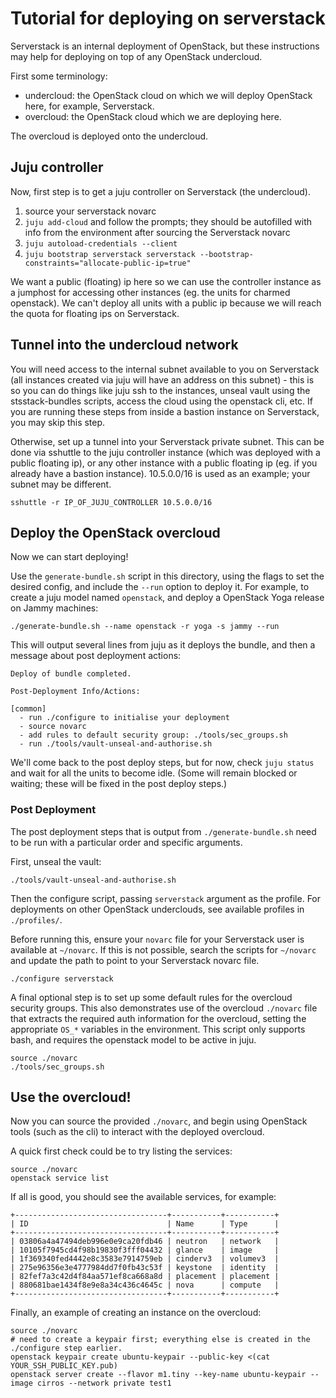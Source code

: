# Tutorial for deploying on serverstack

Serverstack is an internal deployment of OpenStack,
but these instructions may help for deploying on top of any OpenStack undercloud.

First some terminology:

- undercloud: the OpenStack cloud on which we will deploy OpenStack here, for example, Serverstack.
- overcloud: the OpenStack cloud which we are deploying here.

The overcloud is deployed onto the undercloud.

## Juju controller

Now, first step is to get a juju controller on Serverstack (the undercloud).

1. source your serverstack novarc
2. `juju add-cloud` and follow the prompts; they should be autofilled with info from the environment after sourcing the Serverstack novarc
3. `juju autoload-credentials --client`
4. `juju bootstrap serverstack serverstack --bootstrap-constraints="allocate-public-ip=true"`

We want a public (floating) ip here so we can use the controller instance as a jumphost for accessing other instances (eg. the units for charmed openstack).
We can't deploy all units with a public ip because we will reach the quota for floating ips on Serverstack.

## Tunnel into the undercloud network

You will need access to the internal subnet available to you on Serverstack (all instances created via juju will have an address on this subnet) -
this is so you can do things like juju ssh to the instances, unseal vault using the stsstack-bundles scripts, access the cloud using the openstack cli, etc.
If you are running these steps from inside a bastion instance on Serverstack, you may skip this step.

Otherwise, set up a tunnel into your Serverstack private subnet.
This can be done via sshuttle to the juju controller instance (which was deployed with a public floating ip),
or any other instance with a public floating ip (eg. if you already have a bastion instance).
10.5.0.0/16 is used as an example; your subnet may be different.

```
sshuttle -r IP_OF_JUJU_CONTROLLER 10.5.0.0/16
```

## Deploy the OpenStack overcloud

Now we can start deploying!

Use the `generate-bundle.sh` script in this directory,
using the flags to set the desired config,
and include the `--run` option to deploy it.
For example, to create a juju model named `openstack`,
and deploy a OpenStack Yoga release on Jammy machines:

```
./generate-bundle.sh --name openstack -r yoga -s jammy --run
```

This will output several lines from juju as it deploys the bundle,
and then a message about post deployment actions:


```
Deploy of bundle completed.

Post-Deployment Info/Actions:

[common]
  - run ./configure to initialise your deployment
  - source novarc
  - add rules to default security group: ./tools/sec_groups.sh
  - run ./tools/vault-unseal-and-authorise.sh
```

We'll come back to the post deploy steps, but for now,
check `juju status` and wait for all the units to become idle.
(Some will remain blocked or waiting; these will be fixed in the post deploy steps.)

### Post Deployment

The post deployment steps that is output from `./generate-bundle.sh`
need to be run with a particular order and specific arguments.

First, unseal the vault:

```
./tools/vault-unseal-and-authorise.sh
```

Then the configure script, passing `serverstack` argument as the profile.
For deployments on other OpenStack underclouds,
see available profiles in `./profiles/`.

Before running this, ensure your `novarc` file for your Serverstack user
is available at `~/novarc`.
If this is not possible, search the scripts for `~/novarc` and
update the path to point to your Serverstack novarc file.

```
./configure serverstack
```

A final optional step is to set up some default rules for the overcloud security groups.
This also demonstrates use of the overcloud `./novarc` file
that extracts the required auth information for the overcloud,
setting the appropriate `OS_*` variables in the environment.
This script only supports bash, and requires the openstack model to be active in juju.

```
source ./novarc
./tools/sec_groups.sh
```

## Use the overcloud!

Now you can source the provided `./novarc`,
and begin using OpenStack tools (such as the cli)
to interact with the deployed overcloud.

A quick first check could be to try listing the services:

```
source ./novarc
openstack service list
```

If all is good, you should see the available services, for example:

```
+----------------------------------+-----------+-----------+
| ID                               | Name      | Type      |
+----------------------------------+-----------+-----------+
| 03806a4a47494deb996e0e9ca20fdb46 | neutron   | network   |
| 10105f7945cd4f98b19830f3fff04432 | glance    | image     |
| 1f369340fed4442e8c3583e7914759eb | cinderv3  | volumev3  |
| 275e96356e3e4777984dd7f0fb43c53f | keystone  | identity  |
| 82fef7a3c42d4f84aa571ef8ca668a8d | placement | placement |
| 880681bae1434f8e9e8a34c436c4645c | nova      | compute   |
+----------------------------------+-----------+-----------+
```

Finally, an example of creating an instance on the overcloud:

```
source ./novarc
# need to create a keypair first; everything else is created in the ./configure step earlier.
openstack keypair create ubuntu-keypair --public-key <(cat YOUR_SSH_PUBLIC_KEY.pub)
openstack server create --flavor m1.tiny --key-name ubuntu-keypair --image cirros --network private test1
```
